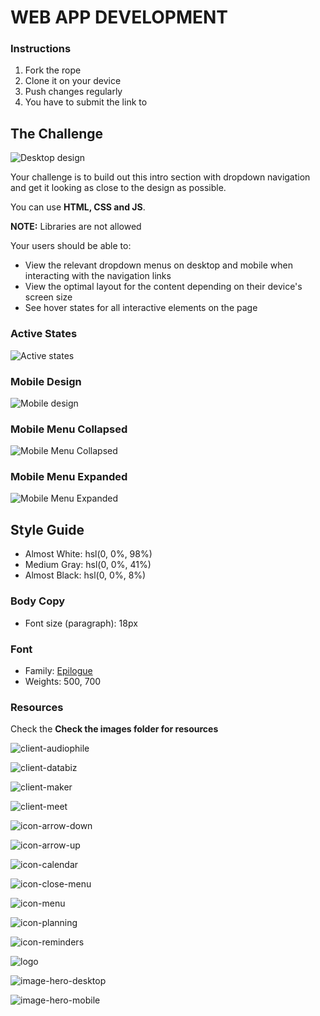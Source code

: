 # WEB APP DEVELOPMENT

### Instructions

<ol>
<li>Fork the rope</li>
<li>Clone it on your device</li>
<li>Push changes regularly</li>
<li>You have to submit the link to</li>
</ol>

## The Challenge

![Desktop design](./design/desktop-design.jpg)

Your challenge is to build out this intro section with dropdown navigation and get it looking as close to the design as possible.

You can use **HTML, CSS and JS**.

**NOTE:** Libraries are not allowed

Your users should be able to:

-   View the relevant dropdown menus on desktop and mobile when interacting with the navigation links
-   View the optimal layout for the content depending on their device's screen size
-   See hover states for all interactive elements on the page

### Active States

![Active states](./design/active-states.jpg)

### Mobile Design

![Mobile design](./design/mobile-design.jpg)

### Mobile Menu Collapsed

![Mobile Menu Collapsed](./design/mobile-menu-collapsed.jpg)

### Mobile Menu Expanded

![Mobile Menu Expanded](./design/mobile-menu-expanded.jpg)

## Style Guide

-   Almost White: hsl(0, 0%, 98%)
-   Medium Gray: hsl(0, 0%, 41%)
-   Almost Black: hsl(0, 0%, 8%)

### Body Copy

-   Font size (paragraph): 18px

### Font

-   Family: [Epilogue](https://fonts.google.com/specimen/Epilogue)
-   Weights: 500, 700

### Resources

Check the **Check the images folder for resources**

![client-audiophile](/images/client-audiophile.svg)

![client-databiz](/images/client-databiz.svg)

![client-maker](/images/client-maker.svg)

![client-meet](/images/client-meet.svg)

![icon-arrow-down](/images/icon-arrow-down.svg)

![icon-arrow-up](/images/icon-arrow-up.svg)

![icon-calendar](/images/icon-calendar.svg)

![icon-close-menu](/images/icon-close-menu.svg)

![icon-menu](/images/icon-menu.svg)

![icon-planning](/images/icon-planning.svg)

![icon-reminders](/images/icon-reminders.svg)

![logo](/images/logo.svg)

![image-hero-desktop](/images/image-hero-desktop.png)

![image-hero-mobile](/images/image-hero-mobile.png)
